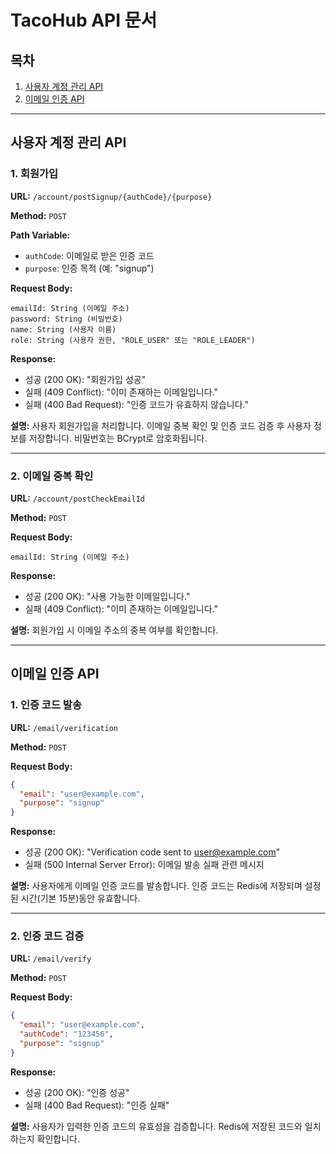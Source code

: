 # TacoHub API 문서

## 목차
1. [사용자 계정 관리 API](#사용자-계정-관리-api)
2. [이메일 인증 API](#이메일-인증-api)

---

## 사용자 계정 관리 API

### 1. 회원가입

**URL:** `/account/postSignup/{authCode}/{purpose}`

**Method:** `POST`

**Path Variable:**
- `authCode`: 이메일로 받은 인증 코드
- `purpose`: 인증 목적 (예: "signup")

**Request Body:**
```
emailId: String (이메일 주소)
password: String (비밀번호)
name: String (사용자 이름)
role: String (사용자 권한, "ROLE_USER" 또는 "ROLE_LEADER")
```

**Response:**
- 성공 (200 OK): "회원가입 성공"
- 실패 (409 Conflict): "이미 존재하는 이메일입니다."
- 실패 (400 Bad Request): "인증 코드가 유효하지 않습니다."

**설명:**
사용자 회원가입을 처리합니다. 이메일 중복 확인 및 인증 코드 검증 후 사용자 정보를 저장합니다. 비밀번호는 BCrypt로 암호화됩니다.

---

### 2. 이메일 중복 확인

**URL:** `/account/postCheckEmailId`

**Method:** `POST`

**Request Body:**
```
emailId: String (이메일 주소)
```

**Response:**
- 성공 (200 OK): "사용 가능한 이메일입니다."
- 실패 (409 Conflict): "이미 존재하는 이메일입니다."

**설명:**
회원가입 시 이메일 주소의 중복 여부를 확인합니다.

---

## 이메일 인증 API

### 1. 인증 코드 발송

**URL:** `/email/verification`

**Method:** `POST`

**Request Body:**
```json
{
  "email": "user@example.com",
  "purpose": "signup"
}
```

**Response:**
- 성공 (200 OK): "Verification code sent to user@example.com"
- 실패 (500 Internal Server Error): 이메일 발송 실패 관련 메시지

**설명:**
사용자에게 이메일 인증 코드를 발송합니다. 인증 코드는 Redis에 저장되며 설정된 시간(기본 15분)동안 유효합니다.

---

### 2. 인증 코드 검증

**URL:** `/email/verify`

**Method:** `POST`

**Request Body:**
```json
{
  "email": "user@example.com",
  "authCode": "123456",
  "purpose": "signup"
}
```

**Response:**
- 성공 (200 OK): "인증 성공"
- 실패 (400 Bad Request): "인증 실패"

**설명:**
사용자가 입력한 인증 코드의 유효성을 검증합니다. Redis에 저장된 코드와 일치하는지 확인합니다.